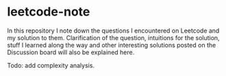 # leetcode-note

In this repository I note down the questions I encountered on Leetcode and my solution to them. Clarification of the question, intuitions for the solution, stuff I learned along the way and other interesting solutions posted on the Discussion board will also be explained here.

Todo: add complexity analysis.
